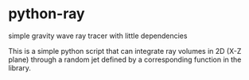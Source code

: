 # python-ray
simple gravity wave ray tracer with little dependencies

This is a simple python script that can integrate ray volumes in 2D (X-Z plane) through a random jet defined by a corresponding function in the library.
